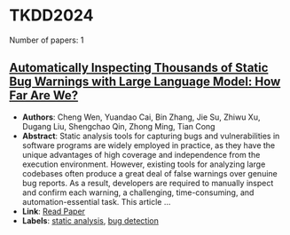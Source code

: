 # TKDD2024

Number of papers: 1

## [Automatically Inspecting Thousands of Static Bug Warnings with Large Language Model: How Far Are We?](paper_1.md)
- **Authors**: Cheng Wen, Yuandao Cai, Bin Zhang, Jie Su, Zhiwu Xu, Dugang Liu, Shengchao Qin, Zhong Ming, Tian Cong
- **Abstract**: Static analysis tools for capturing bugs and vulnerabilities in software programs are widely employed in practice, as they have the unique advantages of high coverage and independence from the execution environment. However, existing tools for analyzing large codebases often produce a great deal of false warnings over genuine bug reports. As a result, developers are required to manually inspect and confirm each warning, a challenging, time-consuming, and automation-essential task.
 This article ...
- **Link**: [Read Paper](https://dl.acm.org/doi/pdf/10.1145/3653718)
- **Labels**: [static analysis](../../labels/static_analysis.md), [bug detection](../../labels/bug_detection.md)
